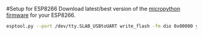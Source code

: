 #Setup for ESP8266
Download latest/best version of the [micropython firmware](http://micropython.org/download#esp8266) for your ESP8266.
```bash
esptool.py --port /dev/tty.SLAB_USBtoUART write_flash -fm dio 0x00000 your_firmware_file.bin
```